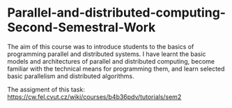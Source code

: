 # Parallel-and-distributed-computing-Second-Semestral-Work

The aim of this course was to introduce students to the basics of programming parallel and distributed systems. I have learnt the basic models and architectures of parallel and distributed computing, become familiar with the technical means for programming them, and learn selected basic parallelism and distributed algorithms.


The assigment of this task: https://cw.fel.cvut.cz/wiki/courses/b4b36pdv/tutorials/sem2

